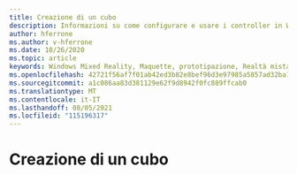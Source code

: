 ```yaml
---
title: Creazione di un cubo
description: Informazioni su come configurare e usare i controller in Windows Mixed Reality.
author: hferrone
ms.author: v-hferrone
ms.date: 10/26/2020
ms.topic: article
keywords: Windows Mixed Reality, Maquette, prototipazione, Realtà mista, Realtà virtuale, REALTÀ VIRTUALE, MR, Feedback, Hub di Feedback, bug
ms.openlocfilehash: 42721f56af7f01ab42ed3b82e8bef96d3e97985a5857ad32ba10fa07a3dfd238
ms.sourcegitcommit: a1c086aa83d381129e62f9d8942f0fc889ffcab0
ms.translationtype: MT
ms.contentlocale: it-IT
ms.lasthandoff: 08/05/2021
ms.locfileid: "115196317"
---
```

# <a name="creating-a-cube"></a>Creazione di un cubo

<!-- TODO(Harrison/Stefan): Can we get a short set of instructions and screenshots to take a new user through setup and a more fleshed out usage example? 
                            - For example, a start to finish process for creating, debugging, and sharing results of an onscreen cube.
-->